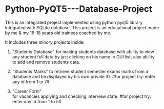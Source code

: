 # Python-PyQT5---Database-Project
This is an integrated project implemented using python pyqt5 library integrated with SQLite database, 
This project is an educational project made by me &amp; my 16-18 years old trainees coached by me.

It includes three minory projects inside:
1) "Students Database"
for making students database with ability to view any student full data by just clicking on his name in GUI list, also ability to add and remove students data. 

2) "Students Marks"
to retrieve student semester exams marks from a database and be displayed by his own private ID.    #for project try: enter any id from 1 to 7#

3) "Career Form"  
for vacancies applying and checking interview state.    #for project try: enter any id from 1 to 5#



